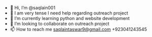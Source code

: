 - 👋 Hi, I’m @saqlain001
- 👀 I am very tense I need help regarding outreach project
- 🌱 I’m currently learning python and website development
- 💞️ I’m looking to collaborate on outreach project
- 📫 How to reach me saqlaintaswar9@gmail.com
+923041243545

<!---
saqlain001/saqlain001 is a ✨ special ✨ repository because its `README.md` (this file) appears on your GitHub profile.
You can click the Preview link to take a look at your changes.
--->
